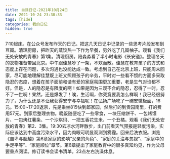 ```yaml
---
title: 自涤日记-2021年10月24日
date: 2021-10-24 23:30:33
tags: [hide]
categories: 我的日记
hidden: true
---
```

7:10起床。在公众号发布昨天的日记。把这几天日记中记录的一些思考片段发布到豆瓣。清理厨房，把昨天的蒸饺热一下作为早餐，另外吃了几瓣柚子。观看《我们无处安放的青春》第1集。清理厨房。陪淼淼看了半小时电影《长安道》。整理冬天的衣物准备带回北京。中午跟佳慧吵了一架，不欢而散。佳慧在教育孩子的方式和态度上存在问题，多次沟通也没能达成一致。考虑到自己在北京上班，只能周末回家，尽可能地理解佳慧既上班又照顾孩子的辛劳，平时对一些看不惯的方面多采取隐忍的态度，想着在孩子面前和谐有爱的家庭氛围更加重要，老是生气对谁都不好。但是，人的隐忍是有限度的啊！如果是因为三观不合的隐忍，忍得了一时，忍不了一世啊！果然，还是爆发了！唉，生活啊，你究竟要我怎么样啊！我已经很努力了，为什么还是不让我获得安宁与幸福呢！在弘扬广场吃了一碗安徽板面，16元。15:00~17:20返京，先是乘坐815快到郎家园，然后打的到贵园南里，打的费用57元。到家后整理衣物。晚饭随便吃了一些零食，一块压缩饼干、一包烤馍片、一包烤红薯条、一个沙琪玛、一把五香花生米、一个丑橘。观看《我们无处安放的青春》第2、3集。19:30去凉水河畔散步，出门前看天气预报是轻度污染，实际应该达到中高度污染水平，因为肉眼可明显观测到雾霾。回来后洗衣服。浏览《自卑与超越》第6章家庭的影响“父亲的角色”、“家庭的关注与忽视”、“家庭中的手足平等”、“家庭顺位”章节。第6章提出了家庭教育中的很多真知灼见，作为父母要重点阅读。修订读书会读书清单。23点左右洗澡休息。